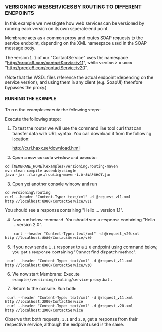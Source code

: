 ### VERSIONING WEBSERVICES BY ROUTING TO DIFFERENT ENDPOINTS

In this example we investigate how web services can be versioned by running
each version on its own seperate end point.

Membrane acts as a common proxy and routes SOAP requests to the service endpoint,
depending on the XML namespace used in the SOAP message body.

The version `1.1` of our "ContactService" uses the namespace
"http://predic8.com/contactService/v11", while version `2.0` uses
"http://predic8.com/contactService/v20".


(Note that the WSDL files reference the actual endpoint (depending on the
service version), and using them in any client (e.g. SoapUI) therefore
bypasses the proxy.)


#### RUNNING THE EXAMPLE

To run the example execute the following steps: 

Execute the following steps:

1. To test the router we will use the command line tool curl that can transfer
   data with URL syntax. You can download it from the following location:
     
   http://curl.haxx.se/download.html

2. Open a new console window and execute:
```
cd [MEMBRANE_HOME]\examples\versioning\routing-maven
mvn clean compile assembly:single
java -jar ./target/routing-maven-1.0-SNAPSHOT.jar
```
3. Open yet another console window and run
```
cd versioning\routing
curl --header "Content-Type: text/xml" -d @request_v11.xml http://localhost:8080/ContactService/v11
```
You should see a response containing "Hello ... version 1.1".

4. Now run below command. You should see a response containing "Hello ... version 2.0".
```
    curl --header "Content-Type: text/xml" -d @request_v20.xml http://localhost:8080/ContactService/v20
```  
   

5. If you now send a `1.1` response to a `2.0` endpoint using command below, you get a response containing "Cannot find dispatch method".
```
 curl --header "Content-Type: text/xml" -d @request_v11.xml http://localhost:8080/ContactService/v20
```


6. We now start Membrane: Execute `examples/versioning/routing/service-proxy.bat` .

7. Return to the console. Run both:
```
 curl --header "Content-Type: text/xml" -d @request_v11.xml http://localhost:2000/ContactService
 curl --header "Content-Type: text/xml" -d @request_v20.xml http://localhost:2000/ContactService
```
  Observe that both requests, `1.1` and `2.0`, get a response from their respective service, although
  the endpoint used is the same.


